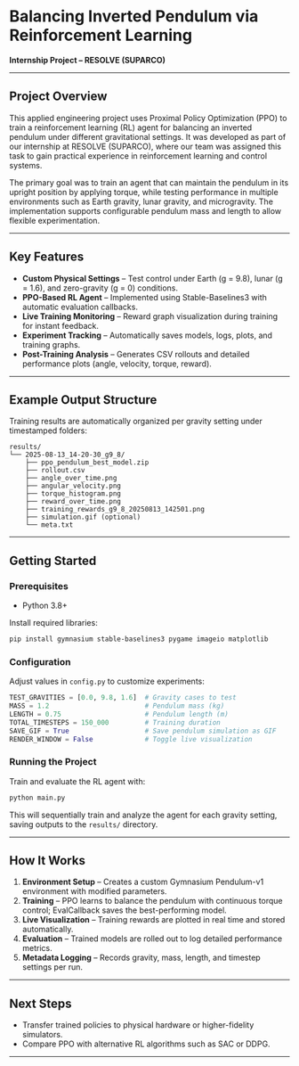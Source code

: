 # Balancing Inverted Pendulum via Reinforcement Learning  
**Internship Project – RESOLVE (SUPARCO)**  

---

## Project Overview  

This applied engineering project uses Proximal Policy Optimization (PPO) to train a reinforcement learning (RL) agent for balancing an inverted pendulum under different gravitational settings. It was developed as part of our internship at RESOLVE (SUPARCO), where our team was assigned this task to gain practical experience in reinforcement learning and control systems.  

The primary goal was to train an agent that can maintain the pendulum in its upright position by applying torque, while testing performance in multiple environments such as Earth gravity, lunar gravity, and microgravity. The implementation supports configurable pendulum mass and length to allow flexible experimentation.  

---

## Key Features  

- **Custom Physical Settings** – Test control under Earth (g = 9.8), lunar (g = 1.6), and zero-gravity (g = 0) conditions.  
- **PPO-Based RL Agent** – Implemented using Stable-Baselines3 with automatic evaluation callbacks.  
- **Live Training Monitoring** – Reward graph visualization during training for instant feedback.  
- **Experiment Tracking** – Automatically saves models, logs, plots, and training graphs.  
- **Post-Training Analysis** – Generates CSV rollouts and detailed performance plots (angle, velocity, torque, reward).  

---

## Example Output Structure  

Training results are automatically organized per gravity setting under timestamped folders:  

```
results/
└── 2025-08-13_14-20-30_g9_8/
    ├── ppo_pendulum_best_model.zip
    ├── rollout.csv
    ├── angle_over_time.png
    ├── angular_velocity.png
    ├── torque_histogram.png
    ├── reward_over_time.png
    ├── training_rewards_g9_8_20250813_142501.png
    ├── simulation.gif (optional)
    └── meta.txt
```

---

## Getting Started  

### Prerequisites  
- Python 3.8+  

Install required libraries:  
```bash
pip install gymnasium stable-baselines3 pygame imageio matplotlib
```

### Configuration  
Adjust values in `config.py` to customize experiments:  
```python
TEST_GRAVITIES = [0.0, 9.8, 1.6]  # Gravity cases to test
MASS = 1.2                        # Pendulum mass (kg)
LENGTH = 0.75                     # Pendulum length (m)
TOTAL_TIMESTEPS = 150_000         # Training duration
SAVE_GIF = True                   # Save pendulum simulation as GIF
RENDER_WINDOW = False             # Toggle live visualization
```

### Running the Project  
Train and evaluate the RL agent with:  
```bash
python main.py
```
This will sequentially train and analyze the agent for each gravity setting, saving outputs to the `results/` directory.

---

## How It Works  

1. **Environment Setup** – Creates a custom Gymnasium Pendulum-v1 environment with modified parameters.  
2. **Training** – PPO learns to balance the pendulum with continuous torque control; EvalCallback saves the best-performing model.  
3. **Live Visualization** – Training rewards are plotted in real time and stored automatically.  
4. **Evaluation** – Trained models are rolled out to log detailed performance metrics.  
5. **Metadata Logging** – Records gravity, mass, length, and timestep settings per run.  

---

## Next Steps  
 
- Transfer trained policies to physical hardware or higher-fidelity simulators.  
- Compare PPO with alternative RL algorithms such as SAC or DDPG.  

---

